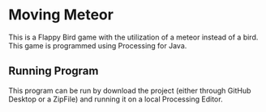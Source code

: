# Moving Meteor
This is a Flappy Bird game with the utilization of a meteor instead of a bird. This game is programmed using Processing for Java.
## Running Program
This program can be run by download the project (either through GitHub Desktop or a ZipFile) and running it on a local Processing Editor.
